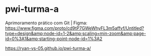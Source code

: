 # pwi-turma-a
Aprimoramento prático com Git | Figma: https://www.figma.com/proto/cd9tP7GWeWhyFL3m5affvf/Untitled?type=design&amp;node-id=1-2&amp;scaling=min-zoom&amp;page-id=0%3A1&amp;starting-point-node-id=1%3A2

https://ryan-vs-05.github.io/pwi-turma-a/
